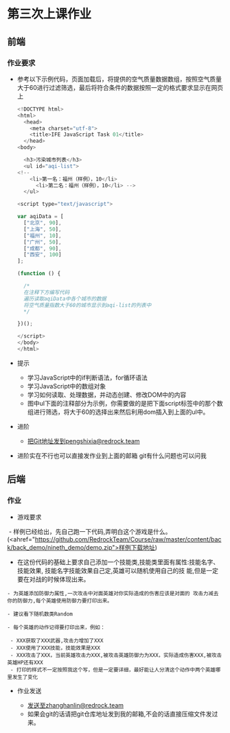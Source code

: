 # 第三次上课作业

## 前端

### 作业要求

- 参考以下示例代码，页面加载后，将提供的空气质量数据数组，按照空气质量大于60进行过滤筛选，最后将符合条件的数据按照一定的格式要求显示在网页上

  ```javascript
  <!DOCTYPE html>
  <html>
    <head>
      <meta charset="utf-8">
      <title>IFE JavaScript Task 01</title>
    </head>
  <body>

    <h3>污染城市列表</h3>
    <ul id="aqi-list">
  <!--   
      <li>第一名：福州（样例），10</li>
        <li>第二名：福州（样例），10</li> -->
    </ul>

  <script type="text/javascript">

  var aqiData = [
    ["北京", 90],
    ["上海", 50],
    ["福州", 10],
    ["广州", 50],
    ["成都", 90],
    ["西安", 100]
  ];

  (function () {

    /*
    在注释下方编写代码
    遍历读取aqiData中各个城市的数据
    将空气质量指数大于60的城市显示到aqi-list的列表中
    */

  })();

  </script>
  </body>
  </html>
  ```


- 提示
  - 学习JavaScript中的if判断语法，for循环语法
  - 学习JavaScript中的数组对象
  - 学习如何读取、处理数据，并动态创建、修改DOM中的内容
  - 图中ul下面的注释部分为示例，你需要做的是把下面script标签中的那个数组进行筛选，将大于60的选择出来然后利用dom插入到上面的ul中。
- 进阶
  - 把Git地址发到pengshixia@redrock.team


- 进阶实在不行也可以直接发作业到上面的邮箱 git有什么问题也可以问我



## 后端

### 作业

- 游戏要求

  - 样例已经给出，先自己跑一下代码,弄明白这个游戏是什么。               (<ahref="https://github.com/RedrockTeam/Course/raw/master/content/back/back_demo/nineth_demo/demo.zip">样例下载地址</a>)
  
   - 在这份代码的基础上要求自己添加一个技能类,技能类里面有属性:技能名字、技能效果, 技能名字技能效果自己定,英雄可以随机使用自己的技         能,但是一定要在对战的时候体现出来。
    
    - 为英雄添加防御力属性,一次攻击中对面英雄对你实际造成的伤害应该是对面的 攻击力减去你的防御力,每个英雄使用防御力要打印出来。
    
    - 建议看下随机数类Random
    
    - 每个英雄的动作记得要打印出来，例如：
    
     - XXX获取了XXX武器,攻击力增加了XXX
     - XXX使用了XXX技能，技能效果是XXX
     - XXX攻击了XXX，当前英雄攻击力XXX,被攻击英雄防御力为XXX，实际造成伤害XXX,被攻击英雄HP还有XXX
     - 打印的样式不一定按照我这个写，但是一定要详细，最好能让人分清这个动作中两个英雄哪里发生了变化

- 作业发送

  - 发送至zhanghanlin@redrock.team
  - 如果会git的话请把git仓库地址发到我的邮箱,不会的话直接压缩文件发过来。



